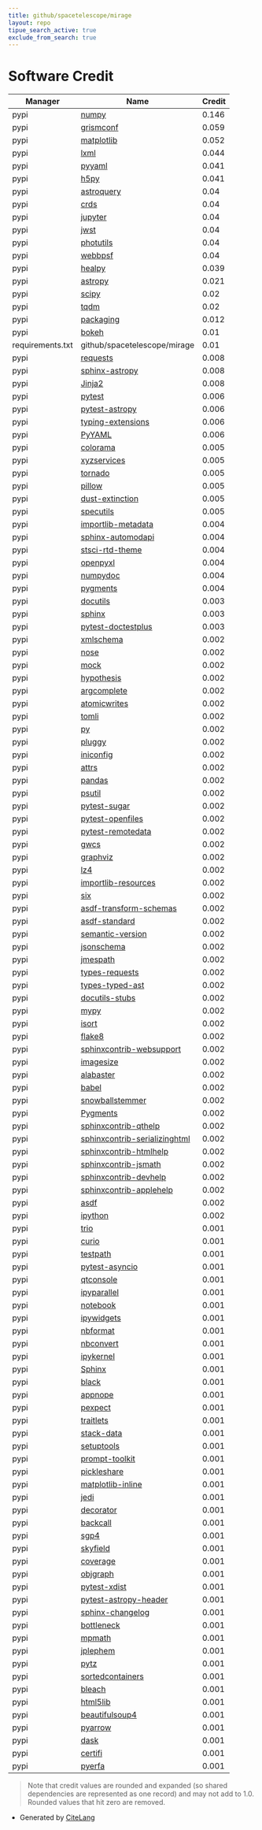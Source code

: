 ```yaml
---
title: github/spacetelescope/mirage
layout: repo
tipue_search_active: true
exclude_from_search: true
---
```

# Software Credit

|Manager|Name|Credit|
|-------|----|------|
|pypi|[numpy](https://www.numpy.org)|0.146|
|pypi|[grismconf](https://github.com/npirzkal/GRISMCONF)|0.059|
|pypi|[matplotlib](https://matplotlib.org)|0.052|
|pypi|[lxml](https://lxml.de/)|0.044|
|pypi|[pyyaml](https://pyyaml.org/)|0.041|
|pypi|[h5py](http://www.h5py.org)|0.041|
|pypi|[astroquery](http://astropy.org/astroquery)|0.04|
|pypi|[crds](https://hst-crds.stsci.edu)|0.04|
|pypi|[jupyter](http://jupyter.org)|0.04|
|pypi|[jwst](https://github.com/spacetelescope/jwst)|0.04|
|pypi|[photutils](https://github.com/astropy/photutils)|0.04|
|pypi|[webbpsf](http://webbpsf.readthedocs.io/)|0.04|
|pypi|[healpy](https://pypi.org/project/healpy)|0.039|
|pypi|[astropy](http://astropy.org)|0.021|
|pypi|[scipy](https://www.scipy.org)|0.02|
|pypi|[tqdm](https://pypi.org/project/tqdm)|0.02|
|pypi|[packaging](https://pypi.org/project/packaging)|0.012|
|pypi|[bokeh](https://github.com/bokeh/bokeh)|0.01|
|requirements.txt|github/spacetelescope/mirage|0.01|
|pypi|[requests](https://pypi.org/project/requests)|0.008|
|pypi|[sphinx-astropy](https://pypi.org/project/sphinx-astropy)|0.008|
|pypi|[Jinja2](https://pypi.org/project/Jinja2)|0.008|
|pypi|[pytest](https://docs.pytest.org/en/latest/)|0.006|
|pypi|[pytest-astropy](https://pypi.org/project/pytest-astropy)|0.006|
|pypi|[typing-extensions](https://pypi.org/project/typing-extensions)|0.006|
|pypi|[PyYAML](https://pypi.org/project/PyYAML)|0.006|
|pypi|[colorama](https://pypi.org/project/colorama)|0.005|
|pypi|[xyzservices](https://pypi.org/project/xyzservices)|0.005|
|pypi|[tornado](https://pypi.org/project/tornado)|0.005|
|pypi|[pillow](https://pypi.org/project/pillow)|0.005|
|pypi|[dust-extinction](https://pypi.org/project/dust-extinction)|0.005|
|pypi|[specutils](https://pypi.org/project/specutils)|0.005|
|pypi|[importlib-metadata](https://pypi.org/project/importlib-metadata)|0.004|
|pypi|[sphinx-automodapi](https://pypi.org/project/sphinx-automodapi)|0.004|
|pypi|[stsci-rtd-theme](https://pypi.org/project/stsci-rtd-theme)|0.004|
|pypi|[openpyxl](https://pypi.org/project/openpyxl)|0.004|
|pypi|[numpydoc](https://pypi.org/project/numpydoc)|0.004|
|pypi|[pygments](https://pypi.org/project/pygments)|0.004|
|pypi|[docutils](https://pypi.org/project/docutils)|0.003|
|pypi|[sphinx](https://www.sphinx-doc.org/)|0.003|
|pypi|[pytest-doctestplus](https://pypi.org/project/pytest-doctestplus)|0.003|
|pypi|[xmlschema](https://pypi.org/project/xmlschema)|0.002|
|pypi|[nose](https://pypi.org/project/nose)|0.002|
|pypi|[mock](https://pypi.org/project/mock)|0.002|
|pypi|[hypothesis](https://pypi.org/project/hypothesis)|0.002|
|pypi|[argcomplete](https://pypi.org/project/argcomplete)|0.002|
|pypi|[atomicwrites](https://pypi.org/project/atomicwrites)|0.002|
|pypi|[tomli](https://pypi.org/project/tomli)|0.002|
|pypi|[py](https://pypi.org/project/py)|0.002|
|pypi|[pluggy](https://pypi.org/project/pluggy)|0.002|
|pypi|[iniconfig](https://pypi.org/project/iniconfig)|0.002|
|pypi|[attrs](https://pypi.org/project/attrs)|0.002|
|pypi|[pandas](https://pypi.org/project/pandas)|0.002|
|pypi|[psutil](https://pypi.org/project/psutil)|0.002|
|pypi|[pytest-sugar](https://pypi.org/project/pytest-sugar)|0.002|
|pypi|[pytest-openfiles](https://pypi.org/project/pytest-openfiles)|0.002|
|pypi|[pytest-remotedata](https://pypi.org/project/pytest-remotedata)|0.002|
|pypi|[gwcs](https://pypi.org/project/gwcs)|0.002|
|pypi|[graphviz](https://pypi.org/project/graphviz)|0.002|
|pypi|[lz4](https://pypi.org/project/lz4)|0.002|
|pypi|[importlib-resources](https://pypi.org/project/importlib-resources)|0.002|
|pypi|[six](https://pypi.org/project/six)|0.002|
|pypi|[asdf-transform-schemas](https://pypi.org/project/asdf-transform-schemas)|0.002|
|pypi|[asdf-standard](https://pypi.org/project/asdf-standard)|0.002|
|pypi|[semantic-version](https://pypi.org/project/semantic-version)|0.002|
|pypi|[jsonschema](https://pypi.org/project/jsonschema)|0.002|
|pypi|[jmespath](https://pypi.org/project/jmespath)|0.002|
|pypi|[types-requests](https://pypi.org/project/types-requests)|0.002|
|pypi|[types-typed-ast](https://pypi.org/project/types-typed-ast)|0.002|
|pypi|[docutils-stubs](https://pypi.org/project/docutils-stubs)|0.002|
|pypi|[mypy](https://pypi.org/project/mypy)|0.002|
|pypi|[isort](https://pypi.org/project/isort)|0.002|
|pypi|[flake8](https://pypi.org/project/flake8)|0.002|
|pypi|[sphinxcontrib-websupport](https://pypi.org/project/sphinxcontrib-websupport)|0.002|
|pypi|[imagesize](https://pypi.org/project/imagesize)|0.002|
|pypi|[alabaster](https://pypi.org/project/alabaster)|0.002|
|pypi|[babel](https://pypi.org/project/babel)|0.002|
|pypi|[snowballstemmer](https://pypi.org/project/snowballstemmer)|0.002|
|pypi|[Pygments](https://pypi.org/project/Pygments)|0.002|
|pypi|[sphinxcontrib-qthelp](https://pypi.org/project/sphinxcontrib-qthelp)|0.002|
|pypi|[sphinxcontrib-serializinghtml](https://pypi.org/project/sphinxcontrib-serializinghtml)|0.002|
|pypi|[sphinxcontrib-htmlhelp](https://pypi.org/project/sphinxcontrib-htmlhelp)|0.002|
|pypi|[sphinxcontrib-jsmath](https://pypi.org/project/sphinxcontrib-jsmath)|0.002|
|pypi|[sphinxcontrib-devhelp](https://pypi.org/project/sphinxcontrib-devhelp)|0.002|
|pypi|[sphinxcontrib-applehelp](https://pypi.org/project/sphinxcontrib-applehelp)|0.002|
|pypi|[asdf](http://github.com/asdf-format/asdf)|0.002|
|pypi|[ipython](https://ipython.org)|0.002|
|pypi|[trio](https://pypi.org/project/trio)|0.001|
|pypi|[curio](https://pypi.org/project/curio)|0.001|
|pypi|[testpath](https://pypi.org/project/testpath)|0.001|
|pypi|[pytest-asyncio](https://pypi.org/project/pytest-asyncio)|0.001|
|pypi|[qtconsole](https://pypi.org/project/qtconsole)|0.001|
|pypi|[ipyparallel](https://pypi.org/project/ipyparallel)|0.001|
|pypi|[notebook](https://pypi.org/project/notebook)|0.001|
|pypi|[ipywidgets](https://pypi.org/project/ipywidgets)|0.001|
|pypi|[nbformat](https://pypi.org/project/nbformat)|0.001|
|pypi|[nbconvert](https://pypi.org/project/nbconvert)|0.001|
|pypi|[ipykernel](https://pypi.org/project/ipykernel)|0.001|
|pypi|[Sphinx](https://pypi.org/project/Sphinx)|0.001|
|pypi|[black](https://pypi.org/project/black)|0.001|
|pypi|[appnope](https://pypi.org/project/appnope)|0.001|
|pypi|[pexpect](https://pypi.org/project/pexpect)|0.001|
|pypi|[traitlets](https://pypi.org/project/traitlets)|0.001|
|pypi|[stack-data](https://pypi.org/project/stack-data)|0.001|
|pypi|[setuptools](https://pypi.org/project/setuptools)|0.001|
|pypi|[prompt-toolkit](https://pypi.org/project/prompt-toolkit)|0.001|
|pypi|[pickleshare](https://pypi.org/project/pickleshare)|0.001|
|pypi|[matplotlib-inline](https://pypi.org/project/matplotlib-inline)|0.001|
|pypi|[jedi](https://pypi.org/project/jedi)|0.001|
|pypi|[decorator](https://pypi.org/project/decorator)|0.001|
|pypi|[backcall](https://pypi.org/project/backcall)|0.001|
|pypi|[sgp4](https://pypi.org/project/sgp4)|0.001|
|pypi|[skyfield](https://pypi.org/project/skyfield)|0.001|
|pypi|[coverage](https://pypi.org/project/coverage)|0.001|
|pypi|[objgraph](https://pypi.org/project/objgraph)|0.001|
|pypi|[pytest-xdist](https://pypi.org/project/pytest-xdist)|0.001|
|pypi|[pytest-astropy-header](https://pypi.org/project/pytest-astropy-header)|0.001|
|pypi|[sphinx-changelog](https://pypi.org/project/sphinx-changelog)|0.001|
|pypi|[bottleneck](https://pypi.org/project/bottleneck)|0.001|
|pypi|[mpmath](https://pypi.org/project/mpmath)|0.001|
|pypi|[jplephem](https://pypi.org/project/jplephem)|0.001|
|pypi|[pytz](https://pypi.org/project/pytz)|0.001|
|pypi|[sortedcontainers](https://pypi.org/project/sortedcontainers)|0.001|
|pypi|[bleach](https://pypi.org/project/bleach)|0.001|
|pypi|[html5lib](https://pypi.org/project/html5lib)|0.001|
|pypi|[beautifulsoup4](https://pypi.org/project/beautifulsoup4)|0.001|
|pypi|[pyarrow](https://pypi.org/project/pyarrow)|0.001|
|pypi|[dask](https://pypi.org/project/dask)|0.001|
|pypi|[certifi](https://pypi.org/project/certifi)|0.001|
|pypi|[pyerfa](https://pypi.org/project/pyerfa)|0.001|


> Note that credit values are rounded and expanded (so shared dependencies are represented as one record) and may not add to 1.0. Rounded values that hit zero are removed.


- Generated by [CiteLang](https://github.com/vsoch/citelang)
